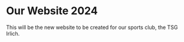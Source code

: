 # Our Website 2024

This will be the new website to be created for our sports club, the TSG Irlich.
